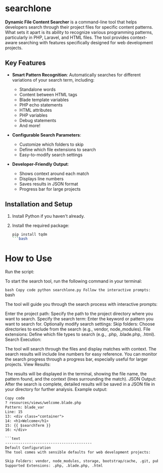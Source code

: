 # searchlone

**Dynamic File Content Searcher** is a command-line tool that helps developers search through their project files for specific content patterns. What sets it apart is its ability to recognize various programming patterns, particularly in PHP, Laravel, and HTML files. The tool provides context-aware searching with features specifically designed for web development projects.

## Key Features

- **Smart Pattern Recognition**: Automatically searches for different variations of your search term, including:
  - Standalone words
  - Content between HTML tags
  - Blade template variables
  - PHP echo statements
  - HTML attributes
  - PHP variables
  - Debug statements
  - And more!

- **Configurable Search Parameters**:
  - Customize which folders to skip
  - Define which file extensions to search
  - Easy-to-modify search settings

- **Developer-Friendly Output**:
  - Shows context around each match
  - Displays line numbers
  - Saves results in JSON format
  - Progress bar for large projects

## Installation and Setup

1. Install Python if you haven't already.

2. Install the required package:

   ```bash
   pip install tqdm
   ```bash
   
# How to Use
Run the script:

To start the search tool, run the following command in your terminal:

``bash
Copy code
python searchlone.py
Follow the interactive prompts:
``bash

The tool will guide you through the search process with interactive prompts:

Enter the project path: Specify the path to the project directory where you want to search.
Specify the search term: Enter the keyword or pattern you want to search for.
Optionally modify search settings:
Skip folders: Choose directories to exclude from the search (e.g., vendor, node_modules).
File extensions: Define which file types to search (e.g., .php, .blade.php, .html).
Search Execution:

The tool will search through the files and display matches with context.
The search results will include line numbers for easy reference.
You can monitor the search progress through a progress bar, especially useful for larger projects.
View Results:

The results will be displayed in the terminal, showing the file name, the pattern found, and the context (lines surrounding the match).
JSON Output: After the search is complete, detailed results will be saved in a JSON file in your directory for further analysis.
Example output:

```txt
Copy code
? resources/views/welcome.blade.php
Pattern: blade_var
Line: 15
13: <div class="container">
14: <h1>Welcome</h1>
15: {{ $searchTerm }}
16: </div>

```text
----------------------------------------
Default Configuration
The tool comes with sensible defaults for web development projects:

Skip Folders: vendor, node_modules, storage, bootstrap/cache, .git, public/build
Supported Extensions: .php, .blade.php, .html
